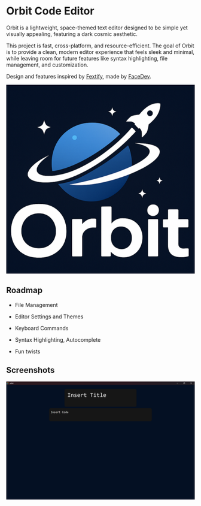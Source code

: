 # Orbit Code Editor

Orbit is a lightweight, space-themed text editor designed to be simple yet visually appealing, featuring a dark cosmic aesthetic.

This project is fast, cross-platform, and resource-efficient. The goal of Orbit is to provide a clean, modern editor experience that feels sleek and minimal, while leaving room for future features like syntax highlighting, file management, and customization.

Design and features inspired by [Fextify](https://github.com/face-hh/fextify), made by [FaceDev](https://www.youtube.com/watch?v=iGsauIuaXXA).

![Logo](src-tauri/icons/650x650-with-text.png)

## Roadmap

- File Management

- Editor Settings and Themes

- Keyboard Commands

- Syntax Highlighting, Autocomplete

- Fun twists

## Screenshots

![App Screenshot](assets/screenshots/initial_setup.png)
